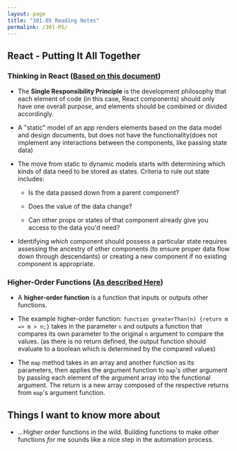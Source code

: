 ```yaml
---
layout: page
title: "301.05 Reading Notes"
permalink: /301-R5/
---
```


## React - Putting It All Together

### Thinking in React ([Based on this document](https://reactjs.org/docs/thinking-in-react.html))

* The **Single Responsibility Principle** is the development philosophy that each element of code (in this case, React components) should only have one overall purpose, and elements should be combined or divided accordingly.

* A "static" model of an app renders elements based on the data model and design documents, but does not have the functionality(does not implement any interactions between the components, like passing state data)

* The move from static to dynamic models starts with determining which kinds of data need to be stored as states. Criteria to rule out state includes:

  * Is the data passed down from a parent component?

  * Does the value of the data change?

  * Can other props or states of that component already give you access to the data you'd need?

* Identifying *which* component should possess a particular state requires assessing the ancestry of other components (to ensure proper data flow down through descendants) or creating a new component if no existing component is appropriate.

### Higher-Order Functions ([As described Here](https://eloquentjavascript.net/05_higher_order.html#h_xxCc98lOBK))

* A **higher-order function** is a function that inputs or outputs other functions.

* The example higher-order function:
`function greaterThan(n) {return m => m > n;}`
takes in the parameter `n` and outputs a function that compares its own parameter to the original `n` argument to compare the values. (as there is no return defined, the output function should evaluate to a boolean which is determined by the compared values)

* The `map` method takes in an array and another function as its parameters, then applies the argument function to `map`'s other argument by passing each element of the argument array into the functional argument. The return is a new array composed of the respective returns from `map`'s argument function.

## Things I want to know more about

* ...Higher order functions in the wild. Building functions to make other functions *for* me sounds like a nice step in the automation process.
